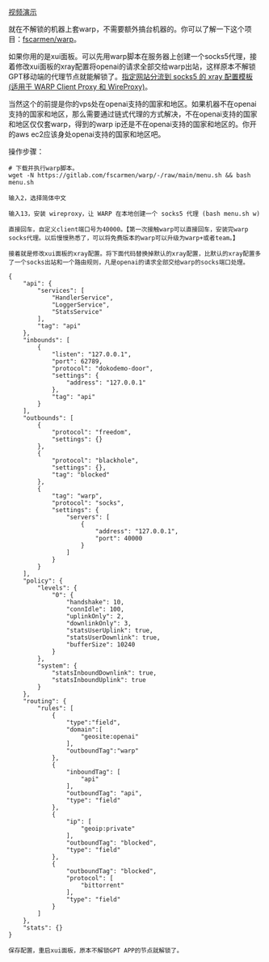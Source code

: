 [视频演示](https://drive.google.com/file/d/1cXcIHCNbZuXpL9UrR_h6PrTzOiGXr4_L/view)

就在不解锁的机器上套warp，不需要额外搞台机器的。你可以了解一下这个项目：[fscarmen/warp](https://gitlab.com/fscarmen/warp)。

如果你用的是xui面板。可以先用warp脚本在服务器上创建一个socks5代理，接着修改xui面板的xray配置将openai的请求全部交给warp出站，这样原本不解锁GPT移动端的代理节点就能解锁了。[指定网站分流到 socks5 的 xray 配置模板 (适用于 WARP Client Proxy 和 WireProxy)](https://gitlab.com/fscarmen/warp#%E6%8C%87%E5%AE%9A%E7%BD%91%E7%AB%99%E5%88%86%E6%B5%81%E5%88%B0-socks5-%E7%9A%84-xray-%E9%85%8D%E7%BD%AE%E6%A8%A1%E6%9D%BF-%E9%80%82%E7%94%A8%E4%BA%8E-warp-client-proxy-%E5%92%8C-wireproxy)。

当然这个的前提是你的vps处在openai支持的国家和地区。如果机器不在openai支持的国家和地区，那么需要通过链式代理的方式解决，不在openai支持的国家和地区仅仅套warp，得到的warp ip还是不在openai支持的国家和地区的。你开的aws ec2应该身处openai支持的国家和地区吧。

操作步骤：

```shell
# 下载并执行warp脚本。
wget -N https://gitlab.com/fscarmen/warp/-/raw/main/menu.sh && bash menu.sh

输入2，选择简体中文

输入13，安装 wireproxy，让 WARP 在本地创建一个 socks5 代理 (bash menu.sh w) 

直接回车，自定义client端口号为40000。【第一次接触warp可以直接回车，安装完warp socks代理。以后慢慢熟悉了，可以将免费版本的warp可以升级为warp+或者team。】

接着就是修改xui面板的xray配置。将下面代码替换掉默认的xray配置，比默认的xray配置多了一个socks出站和一个路由规则，凡是openai的请求全部交给warp的socks端口处理。

{
    "api": {
        "services": [
            "HandlerService",
            "LoggerService",
            "StatsService"
        ],
        "tag": "api"
    },
    "inbounds": [
        {
            "listen": "127.0.0.1",
            "port": 62789,
            "protocol": "dokodemo-door",
            "settings": {
                "address": "127.0.0.1"
            },
            "tag": "api"
        }
    ],
    "outbounds": [
        {
            "protocol": "freedom",
            "settings": {}
        },
        {
            "protocol": "blackhole",
            "settings": {},
            "tag": "blocked"
        },
        {
            "tag": "warp",
            "protocol": "socks",
            "settings": {
                "servers": [
                    {
                        "address": "127.0.0.1",
                        "port": 40000
                    }
                ]
            }
        }
    ],
    "policy": {
        "levels": {
            "0": {
                "handshake": 10,
                "connIdle": 100,
                "uplinkOnly": 2,
                "downlinkOnly": 3,
                "statsUserUplink": true,
                "statsUserDownlink": true,
                "bufferSize": 10240
            }
        },
        "system": {
            "statsInboundDownlink": true,
            "statsInboundUplink": true
        }
    },
    "routing": {
        "rules": [
            {
                "type":"field",
                "domain":[
                    "geosite:openai"
                ],
                "outboundTag":"warp"
            },
            {
                "inboundTag": [
                    "api"
                ],
                "outboundTag": "api",
                "type": "field"
            },
            {
                "ip": [
                    "geoip:private"
                ],
                "outboundTag": "blocked",
                "type": "field"
            },
            {
                "outboundTag": "blocked",
                "protocol": [
                    "bittorrent"
                ],
                "type": "field"
            }
        ]
    },
    "stats": {}
}

保存配置，重启xui面板，原本不解锁GPT APP的节点就解锁了。
```